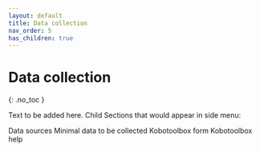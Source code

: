 ```yaml
---
layout: default
title: Data collection
nav_order: 5
has_children: true
---
```


# Data collection
{: .no_toc }

Text to be added here. Child Sections that would appear in side menu:

Data sources
Minimal data to be collected
Kobotoolbox form
Kobotoolbox help



